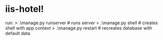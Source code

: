# iis-hotel!

run:
    > .\manage.py runserver     # runs server
    > .\manage.py shell         # creates shell with app context
    > .\manage.py restart       # recreates database with default data